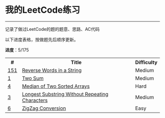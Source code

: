 #	我的LeetCode练习
---
记录了做过LeetCode的题的题意、思路、AC代码

以下进度表格，按做题先后顺序更新。

**进度**：5/175

<table>
<tr>
	<th>#</th>
	<th>Title</th>
	<th>Difficulty</th>
</tr>
<tr>
	<td><a href="https://oj.leetcode.com/problems/reverse-words-in-a-string/" target="_blank">151</a></td>
	<td><a href="./src/Reverse_Words_in_a_String/README.md">Reverse Words in a String</a></td>
	<td>Medium</td>
</tr>
<tr>
	<td><a href="https://oj.leetcode.com/problems/two-sum/" target="_blank">1</a></td>
	<td><a href="./src/Two_Sum/README.md">Two Sum</a></td>
	<td>Medium</td>
</tr>
<tr>
	<td><a href="https://oj.leetcode.com/problems/median-of-two-sorted-arrays/" target="_blank">4</a></td>
	<td><a href="./src/Median_of_Two_Sorted_Arrays/README.md">Median of Two Sorted Arrays</a></td>
	<td>Hard</td>
</tr>
<tr>
	<td><a href="https://oj.leetcode.com/problems/longest-substring-without-repeating-characters/" target="_blank">3</a></td>
	<td><a href="./src/Longest_Substring_Without_Repeating_Characters/README.md">Longest Substring Without Repeating Characters</a></td>
	<td>Medium</td>
</tr>
<tr>
	<td><a href="https://oj.leetcode.com/problems/zigzag-conversion/" target="_blank">6</a></td>
	<td><a href="./src/zigzag_conversion/README.md">ZigZag Conversion</a></td>
	<td>Easy</td>
</tr>
</table>